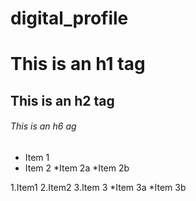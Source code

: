 # digital_profile
# This is an h1 tag
## This is an h2 tag
###### This is an h6 ag


* Item 1
* Item 2
  *Item 2a
  *Item 2b

1.Item1
2.Item2
3.Item 3
  *Item 3a
  *Item 3b
